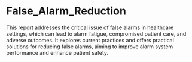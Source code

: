 # False_Alarm_Reduction
This report addresses the critical issue of false alarms in healthcare settings, which can lead to alarm fatigue, compromised patient care, and adverse outcomes. It explores current practices and offers practical solutions for reducing false alarms, aiming to improve alarm system performance and enhance patient safety.
